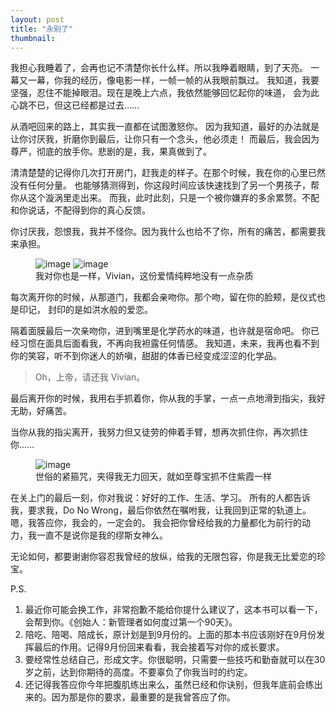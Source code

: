 ```yaml
---
layout: post
title: "永别了"
thumbnail: 
---
```


我担心我睡着了，会再也记不清楚你长什么样。所以我睁着眼睛，到了天亮。
一幕又一幕，你我的经历，像电影一样，一帧一帧的从我眼前飘过。
我知道，我要坚强，忍住不能掉眼泪。现在是晚上六点，我依然能够回忆起你的味道，
会为此心跳不已，但这已经都是过去……

从酒吧回来的路上，其实我一直都在试图激怒你。
因为我知道，最好的办法就是让你讨厌我，折磨你到最后，让你只有一个念头，他必须走！
而最后，我会因为尊严，彻底的放手你。悲剧的是，我，果真做到了。

清清楚楚的记得你几次打开房门，赶我走的样子。在那个时候，我在你的心里已然没有任何分量。
也能够猜测得到，你这段时间应该快速找到了另一个男孩子，帮你从这个漩涡里走出来。
而我，此时此刻，只是一个被你嫌弃的多余累赘。不配和你说话，不配得到你的真心反馈。

你讨厌我，怨恨我，我并不怪你。因为我什么也给不了你，所有的痛苦，都需要我来承担。

<figure>
	<img src="{{ site.baseurl }}/upload/sanqi1.jpeg" alt="image">
	<img src="{{ site.baseurl }}/upload/sanqi2.jpeg" alt="image">
	<figcaption>
		我对你也是一样，Vivian，这份爱情纯粹地没有一点杂质
	</figcaption>
</figure>

每次离开你的时候，从那道门，我都会亲吻你。那个吻，留在你的脸颊，是仪式也是印记，
封印的是如洪水般的爱恋。

隔着面膜最后一次亲吻你，进到嘴里是化学药水的味道，也许就是宿命吧。
你已经习惯在面具后面看我，不再向我袒露任何情感。
我知道，未来，我再也看不到你的笑容，听不到你迷人的娇嗔，甜甜的体香已经变成涩涩的化学品。

> Oh，上帝，请还我 Vivian。

最后离开你的时候，我用右手抓着你，你从我的手掌，一点一点地滑到指尖，我好无助，好痛苦。

当你从我的指尖离开，我努力但又徒劳的伸着手臂，想再次抓住你，再次抓住你……

<figure>
	<img src="{{ site.baseurl }}/upload/zixia.jpeg" alt="image">
	<figcaption>
		世俗的紧箍咒，夹得我无力回天，就如至尊宝抓不住紫霞一样
	</figcaption>
</figure>


在关上门的最后一刻，你对我说：好好的工作、生活、学习。
所有的人都告诉我，要求我，Do No Wrong，最后你依然在嘱咐我，让我回到正常的轨道上。
嗯，我答应你，我会的，一定会的。
我会把你曾经给我的力量都化为前行的动力，我一直不是说你是我的缪斯女神么。

无论如何，都要谢谢你容忍我曾经的放纵，给我的无限包容，你是我无比爱恋的珍宝。

P.S.

1. 最近你可能会换工作，非常抱歉不能给你提什么建议了，这本书可以看一下，会帮到你。《创始人：新管理者如何度过第一个90天》。
2. 陪吃、陪喝、陪成长，原计划是到9月份的。上面的那本书应该刚好在9月份发挥最后的作用。记得9月份回来看看，我会接着写对你的成长要求。
2. 要经常性总结自己，形成文字。你很聪明，只需要一些技巧和勤奋就可以在30岁之前，达到你期待的高度。不要辜负了你我当时的约定。
2. 还记得我答应你今年把腹肌练出来么，虽然已经和你诀别，但我年底前会练出来的。因为那是你的要求，最重要的是我曾答应了你。







